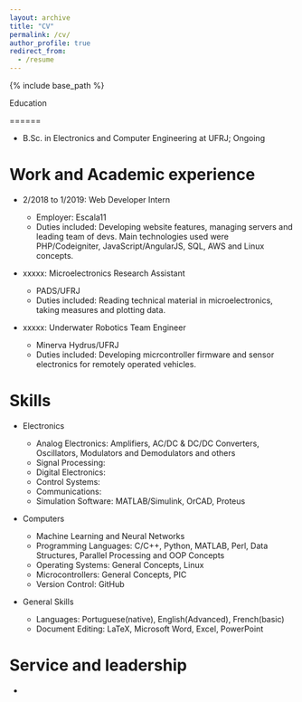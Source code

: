 ```yaml
---
layout: archive
title: "CV"
permalink: /cv/
author_profile: true
redirect_from:
  - /resume
---
```


{% include base_path %}

Education

======
* B.Sc. in Electronics and Computer Engineering at UFRJ; Ongoing

Work and Academic experience
======
* 2/2018 to 1/2019: Web Developer Intern
  * Employer: Escala11
  * Duties included: Developing website features, managing servers and leading team of devs. Main technologies used were PHP/Codeigniter, JavaScript/AngularJS, SQL, AWS and Linux concepts.   

* xxxxx: Microelectronics Research Assistant
  * PADS/UFRJ 
  * Duties included: Reading technical material in microelectronics, taking measures and plotting data.
  
* xxxxx: Underwater Robotics Team Engineer
  * Minerva Hydrus/UFRJ 
  * Duties included: Developing micrcontroller firmware and sensor electronics for remotely operated vehicles.

Skills
======
* Electronics
  * Analog Electronics: Amplifiers, AC/DC & DC/DC Converters, Oscillators, Modulators and Demodulators and others  
  * Signal Processing: 
  * Digital Electronics: 
  * Control Systems: 
  * Communications: 
  * Simulation Software: MATLAB/Simulink, OrCAD, Proteus

* Computers
  * Machine Learning and Neural Networks
  * Programming Languages: C/C++, Python, MATLAB, Perl, Data Structures, Parallel Processing and OOP Concepts 
  * Operating Systems: General Concepts, Linux
  * Microcontrollers: General Concepts, PIC
  * Version Control: GitHub

* General Skills
  * Languages: Portuguese(native), English(Advanced), French(basic)
  * Document Editing: LaTeX, Microsoft Word, Excel, PowerPoint

  
Service and leadership
======
* 
